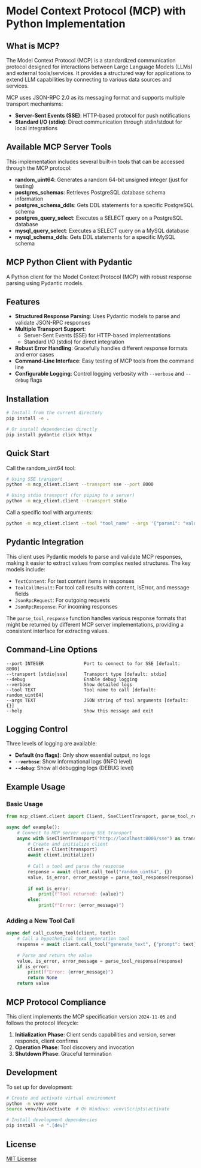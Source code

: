 # Model Context Protocol (MCP) with Python Implementation

## What is MCP?

The Model Context Protocol (MCP) is a standardized communication protocol designed for interactions between Large Language Models (LLMs) and external tools/services. It provides a structured way for applications to extend LLM capabilities by connecting to various data sources and services.

MCP uses JSON-RPC 2.0 as its messaging format and supports multiple transport mechanisms:
- **Server-Sent Events (SSE)**: HTTP-based protocol for push notifications
- **Standard I/O (stdio)**: Direct communication through stdin/stdout for local integrations

## Available MCP Server Tools

This implementation includes several built-in tools that can be accessed through the MCP protocol:

- **random_uint64**: Generates a random 64-bit unsigned integer (just for testing)
- **postgres_schemas**: Retrieves PostgreSQL database schema information
- **postgres_schema_ddls**: Gets DDL statements for a specific PostgreSQL schema
- **postgres_query_select**: Executes a SELECT query on a PostgreSQL database
- **mysql_query_select**: Executes a SELECT query on a MySQL database
- **mysql_schema_ddls**: Gets DDL statements for a specific MySQL schema

## MCP Python Client with Pydantic

A Python client for the Model Context Protocol (MCP) with robust response parsing using Pydantic models.

## Features

- **Structured Response Parsing**: Uses Pydantic models to parse and validate JSON-RPC responses
- **Multiple Transport Support**: 
  - Server-Sent Events (SSE) for HTTP-based implementations
  - Standard I/O (stdio) for direct integration
- **Robust Error Handling**: Gracefully handles different response formats and error cases
- **Command-Line Interface**: Easy testing of MCP tools from the command line
- **Configurable Logging**: Control logging verbosity with `--verbose` and `--debug` flags

## Installation

```bash
# Install from the current directory
pip install -e .

# Or install dependencies directly
pip install pydantic click httpx
```

## Quick Start

Call the random_uint64 tool:

```bash
# Using SSE transport
python -m mcp_client.client --transport sse --port 8000

# Using stdio transport (for piping to a server)
python -m mcp_client.client --transport stdio
```

Call a specific tool with arguments:

```bash
python -m mcp_client.client --tool "tool_name" --args '{"param1": "value1"}'
```

## Pydantic Integration

This client uses Pydantic models to parse and validate MCP responses, making it easier to extract values from complex nested structures. The key models include:

- `TextContent`: For text content items in responses
- `ToolCallResult`: For tool call results with content, isError, and message fields
- `JsonRpcRequest`: For outgoing requests
- `JsonRpcResponse`: For incoming responses

The `parse_tool_response` function handles various response formats that might be returned by different MCP server implementations, providing a consistent interface for extracting values.

## Command-Line Options

```
--port INTEGER               Port to connect to for SSE [default: 8000]
--transport [stdio|sse]      Transport type [default: stdio]
--debug                      Enable debug logging
--verbose                    Show detailed logs
--tool TEXT                  Tool name to call [default: random_uint64]
--args TEXT                  JSON string of tool arguments [default: {}]
--help                       Show this message and exit
```

## Logging Control

Three levels of logging are available:

- **Default (no flags)**: Only show essential output, no logs
- **`--verbose`**: Show informational logs (INFO level)
- **`--debug`**: Show all debugging logs (DEBUG level)

## Example Usage

### Basic Usage

```python
from mcp_client.client import Client, SseClientTransport, parse_tool_response

async def example():
    # Connect to MCP server using SSE transport
    async with SseClientTransport("http://localhost:8000/sse") as transport:
        # Create and initialize client
        client = Client(transport)
        await client.initialize()
        
        # Call a tool and parse the response
        response = await client.call_tool("random_uint64", {})
        value, is_error, error_message = parse_tool_response(response)
        
        if not is_error:
            print(f"Tool returned: {value}")
        else:
            print(f"Error: {error_message}")
```

### Adding a New Tool Call

```python
async def call_custom_tool(client, text):
    # Call a hypothetical text generation tool
    response = await client.call_tool("generate_text", {"prompt": text})
    
    # Parse and return the value
    value, is_error, error_message = parse_tool_response(response)
    if is_error:
        print(f"Error: {error_message}")
        return None
    return value
```

## MCP Protocol Compliance

This client implements the MCP specification version `2024-11-05` and follows the protocol lifecycle:

1. **Initialization Phase**: Client sends capabilities and version, server responds, client confirms
2. **Operation Phase**: Tool discovery and invocation
3. **Shutdown Phase**: Graceful termination

## Development

To set up for development:

```bash
# Create and activate virtual environment
python -m venv venv
source venv/bin/activate  # On Windows: venv\Scripts\activate

# Install development dependencies
pip install -e ".[dev]"
```

## License

[MIT License](LICENSE)
